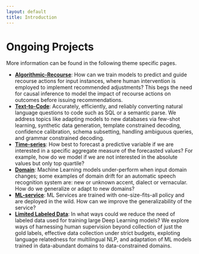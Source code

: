 ```yaml
---
layout: default
title: Introduction
---
```


# Ongoing Projects

More information can be found in the following theme specific pages.
* **[Algorithmic-Recourse](./recourse.html)**: How can we train models to predict and guide recourse actions for input instances, where human intervention is employed to implement recommended adjustments? This begs the need for causal inference to model the impact of recourse actions on outcomes before issuing recommendations.
* **[Text-to-Code](./text2code.html)**: Accurately, efficiently, and reliably converting natural language questions to code such as SQL or a semantic parse.  We address topics like adapting models to new databases via few-shot learning, synthetic data generation, template constrained decoding, confidence calibration, schema subsetting, handling ambiguous queries, and grammar constrained decoding.
* **[Time-series](./time.html)**: How best to forecast a predictive variable if we are interested in a specific aggregate measure of the forecasted values? For example, how do we model if we are not interested in the absolute values but only top quartile? 
* **[Domain](./domain.html)**: Machine Learning models under-perform when input domain changes; some examples of domain drift for an automatic speech recognition system are: new or unknown accent, dialect or vernacular. How do we generalize or adapt to new domains? 
* **[ML-service](./mlservice.html)**: ML Services are trained with one-size-fits-all policy and are deployed in the wild. How can we improve the generalizability of the service?
* **[Limited Labeled Data](./ldata.html)**: In what ways could we reduce the need of labeled data used for training large Deep Learning models? We explore ways of harnessing human supervision beyond collection of just the gold labels, effective data collection under strict budgets, exploting language relatedness for multilingual NLP, and adaptation of ML models trained in data-abundant domains to data-constrained domains.  
